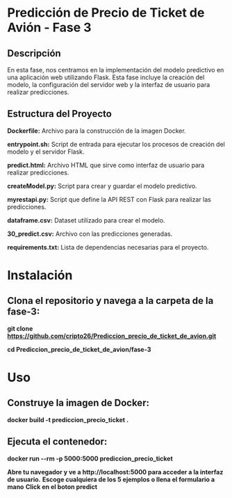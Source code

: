 

 # Predicción de Precio de Ticket de Avión - Fase 3

## Descripción
En esta fase, nos centramos en la implementación del modelo predictivo en una aplicación web utilizando Flask. Esta fase incluye la creación del modelo, la configuración del servidor web y la interfaz de usuario para realizar predicciones.

## Estructura del Proyecto

**Dockerfile:** Archivo para la construcción de la imagen Docker.

**entrypoint.sh:** Script de entrada para ejecutar los procesos de creación del modelo y el servidor Flask.

**predict.html:** Archivo HTML que sirve como interfaz de usuario para realizar predicciones.

**createModel.py:** Script para crear y guardar el modelo predictivo.

**myrestapi.py:** Script que define la API REST con Flask para realizar las predicciones.

**dataframe.csv:** Dataset utilizado para crear el modelo.

**30_predict.csv:** Archivo con las predicciones generadas.

**requirements.txt:** Lista de dependencias necesarias para el proyecto.

# Instalación

## Clona el repositorio y navega a la carpeta de la fase-3:

**git clone https://github.com/cripto26/Prediccion_precio_de_ticket_de_avion.git**

**cd Prediccion_precio_de_ticket_de_avion/fase-3**

# Uso

## Construye la imagen de Docker:

**docker build -t prediccion_precio_ticket .**

## Ejecuta el contenedor:

**docker run --rm -p 5000:5000 prediccion_precio_ticket**

**Abre tu navegador y ve a http://localhost:5000 para acceder a la interfaz de usuario.**
**Escoge cualquiera de los 5 ejemplos o llena el formulario a mano**
**Click en el boton predict**

